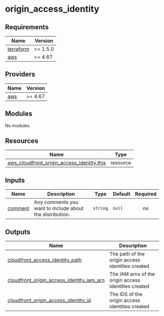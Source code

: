 # origin_access_identity

<!-- BEGINNING OF PRE-COMMIT-TERRAFORM DOCS HOOK -->
## Requirements

| Name | Version |
|------|---------|
| <a name="requirement_terraform"></a> [terraform](#requirement\_terraform) | >= 1.5.0 |
| <a name="requirement_aws"></a> [aws](#requirement\_aws) | >= 4.67 |

## Providers

| Name | Version |
|------|---------|
| <a name="provider_aws"></a> [aws](#provider\_aws) | >= 4.67 |

## Modules

No modules.

## Resources

| Name | Type |
|------|------|
| [aws_cloudfront_origin_access_identity.this](https://registry.terraform.io/providers/hashicorp/aws/latest/docs/resources/cloudfront_origin_access_identity) | resource |

## Inputs

| Name | Description | Type | Default | Required |
|------|-------------|------|---------|:--------:|
| <a name="input_comment"></a> [comment](#input\_comment) | Any comments you want to include about the distribution. | `string` | `null` | no |

## Outputs

| Name | Description |
|------|-------------|
| <a name="output_cloudfront_access_identity_path"></a> [cloudfront\_access\_identity\_path](#output\_cloudfront\_access\_identity\_path) | The path of the origin access identities created |
| <a name="output_cloudfront_origin_access_identity_iam_arn"></a> [cloudfront\_origin\_access\_identity\_iam\_arn](#output\_cloudfront\_origin\_access\_identity\_iam\_arn) | The IAM arns of the origin access identities created |
| <a name="output_cloudfront_origin_access_identity_id"></a> [cloudfront\_origin\_access\_identity\_id](#output\_cloudfront\_origin\_access\_identity\_id) | The IDS of the origin access identities created |
<!-- END OF PRE-COMMIT-TERRAFORM DOCS HOOK -->
